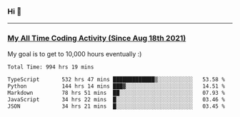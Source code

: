 ### Hi 🙂

---

### <a href="https://wakatime.com/@Eroxl">My All Time Coding Activity (Since Aug 18th 2021)</a>
My goal is to get to 10,000 hours eventually :)
<!--START_SECTION:waka-->

```txt
Total Time: 994 hrs 19 mins

TypeScript       532 hrs 47 mins █████████████▒░░░░░░░░░░░   53.58 %
Python           144 hrs 14 mins ███▓░░░░░░░░░░░░░░░░░░░░░   14.51 %
Markdown         78 hrs 51 mins  ██░░░░░░░░░░░░░░░░░░░░░░░   07.93 %
JavaScript       34 hrs 22 mins  █░░░░░░░░░░░░░░░░░░░░░░░░   03.46 %
JSON             34 hrs 21 mins  █░░░░░░░░░░░░░░░░░░░░░░░░   03.45 %
```

<!--END_SECTION:waka-->
